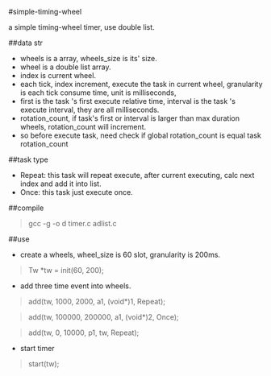 #simple-timing-wheel

a simple timing-wheel timer, use double list.

##data str
- wheels is a array, wheels_size is its' size.
- wheel is a double list array.
- index is current wheel.
- each tick, index increment, execute the task in current wheel, granularity is each tick consume time, unit is milliseconds, 
- first is the task 's first execute relative time, interval is the task 's execute interval, they are all milliseconds.
- rotation_count, if task's first or interval is larger than max duration wheels, rotation_count will increment.
- so before execute task, need check if global rotation_count is equal task rotation_count

##task type 

- Repeat: this task will repeat execute, after current executing, calc next index and add it into list.
- Once: this task just execute once.

##compile
>gcc -g -o d timer.c adlist.c

##use
- create a wheels, wheel_size is 60 slot, granularity is 200ms.

>Tw *tw = init(60, 200);

- add three time event into wheels.

>add(tw, 1000, 2000, a1, (void*)1, Repeat); 

>add(tw, 100000, 200000, a1, (void*)2, Once); 

>add(tw, 0, 10000, p1, tw, Repeat); 

- start timer

>start(tw);

